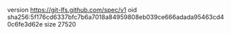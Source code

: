 version https://git-lfs.github.com/spec/v1
oid sha256:5f176cd6337bfc7b6a7018a84959808eb039ce666adada95463cd40c6fe3d62e
size 27520
